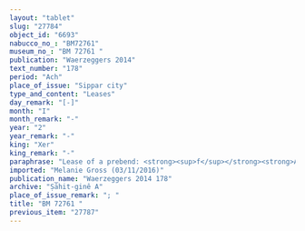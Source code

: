 ```yaml
---
layout: "tablet"
slug: "27784"
object_id: "6693"
nabucco_no_: "BM72761"
museum_no_: "BM 72761 "
publication: "Waerzeggers 2014"
text_number: "178"
period: "Ach"
place_of_issue: "Sippar city"
type_and_content: "Leases"
day_remark: "[-]"
month: "I"
month_remark: "-"
year: "2"
year_remark: "-"
king: "Xer"
king_remark: "-"
paraphrase: "Lease of a prebend: <strong><sup>f</sup></strong><strong>A<sub>1</sub></strong> gives prebends for the performance of the duties (<em>ēpi&scaron;ānūtu</em>) to <strong>B<sub>1</sub></strong> and <strong>B<sub>2</sub></strong>. This concerns the prebend of the arranger-of-the-sacrificial-table (<em>isiq <em>mubann&ucirc;ti</em></em>) in Ebabbar in Sippar of the months Ayyār (II), D&ucirc;zu (IV), &Scaron;abāṭ (XI) and the 21<sup>st</sup> to 30<sup>th</sup> of Arahsamna (VIII), the prebend of the oil-presser (<em>ṣāhitu</em>) of the first half of Ta&scaron;rīt (VII) as well as 13 sweet cakes (<em>muttāqu)</em> of the whole year. The lessees guarantee (<em>pūtu na&scaron;&ucirc;</em>) for not interrupting (<em>lā baṭlu</em>) the service and punctuality (<em>masnaqtu</em>) of the performance of the cult. They will give to the lessor (from what is preserved) 4;2.3 kor (810 l) of dates, 1 <em>takka&scaron;u</em> loaf (<em>ṣibtu &scaron;a takka&scaron;i</em>), 2/3 of a vat of good quality (<em>babban&ucirc;</em>) <em>billatu</em>-beer and two shares (<em>ahu</em>) of vegetables (<em>ma&scaron;qu</em>) from the <em>mubann&ucirc;tu</em>-prebend and 30 containers (<em>kindu</em>) of pressed sesame (<em>kupsu</em>) and 1/16 liter (<em>ahu summunu</em><em>, &ldquo;half share of 1/8 liter&rdquo;</em>) honey. The income for the lessor of the prebend of sweet cakes (<em>muttāqūtu</em>) is entirely lost. 4 witnesses (including Kuṣurāya/Nidintu//&Scaron;ang&ucirc;-I&scaron;tar-Bābili and Bēl-bullissu/Nab&ucirc;-ittannu//&Scaron;ang&ucirc;-I&scaron;tar-Bābili) and the scribe. Additional penalty clause: The one who violates (<em>nabalkutu</em>) the agreement will pay 5 shekels of white silver (<em>kaspu peṣ&ucirc;</em>).<br /> &nbsp;<br /> <strong><sup>f</sup></strong><strong>A<sub>1</sub></strong> = <sup>f</sup>Inbāya/Lūṣi-ana-nūri/&Scaron;ang&ucirc;-I&scaron;tar-Bābili; <strong>B<sub>1</sub></strong> = Iddināya/Nidintu//Rab&acirc;-&scaron;a-Ninurta; <strong>B<sub>2</sub></strong>= &Scaron;ama&scaron;-kāṣir/&Scaron;ellibi//[&hellip;]; Scribe = Nidintu/Bēl-ibni//Gahal"
imported: "Melanie Gross (03/11/2016)"
publication_name: "Waerzeggers 2014 178"
archive: "Ṣāhit-ginê A"
place_of_issue_remark: "; "
title: "BM 72761 "
previous_item: "27787"
---
```

